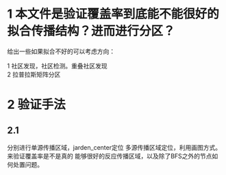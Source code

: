 #  1 本文件是验证覆盖率到底能不能很好的拟合传播结构？进而进行分区？

给出一些如果拟合不好的可以考虑方向：  

1  社区发现，社区检测。重叠社区发现  
2  拉普拉斯矩阵分区

# 2  验证手法

## 2.1   
分别进行单源传播区域，jarden_center定位
多源传播区域定位，利用画图方式。来验证覆盖率是不是真的
能够很好的反应传播区域，以及除了BFS之外的节点如何处置问题。


